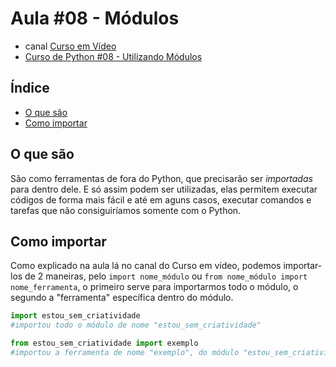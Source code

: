 # Aula #08 - Módulos
 * canal [Curso em Vídeo](https://www.youtube.com/c/CursoemV%C3%ADdeo)
 * [Curso de Python #08 - Utilizando Módulos](https://www.youtube.com/watch?v=oOUyhGNib2Q&t=358s)
 ## Índice
  * [O que são](#o-que-são)
  * [Como importar](#como-importar)

 ## O que são
  São como ferramentas de fora do Python, que precisarão ser *importadas* para dentro dele. E só assim podem ser utilizadas, elas permitem executar códigos de forma mais fácil e até em aguns casos, executar comandos e tarefas que não consiguiríamos somente com o Python.

 ## Como importar
  Como explicado na aula lá no canal do Curso em vídeo, podemos importar-los de 2 maneiras, pelo `import nome_módulo` ou `from nome_módulo import nome_ferramenta`, o primeiro serve para importarmos todo o módulo, o segundo a "ferramenta" específica dentro do módulo.
  ```python
  import estou_sem_criatividade 
  #importou todo o módulo de nome "estou_sem_criatividade"
  ```
  ```python
  from estou_sem_criatividade import exemplo
  #importou a ferramenta de nome "exemplo", do módulo "estou_sem_criatividade".
  ```
